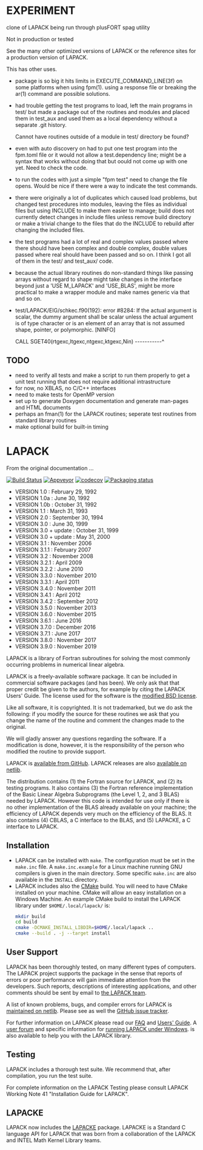 # EXPERIMENT
  clone of LAPACK being run through plusFORT spag utility

  Not in production or tested

  See the many other optimized versions of LAPACK or the reference
  sites for a production version of LAPACK.

  This has other uses.

  * package is so big it hits limits in EXECUTE_COMMAND_LINE(3f) on some platforms when using fpm(1).
    using a response file or breaking the ar(1) command are possible solutions.

  * had trouble getting the test programs to load, left the main programs in test/ but made a package
    out of the routines and modules and placed them in test_aux and used them as a local dependency 
    without a separate .git history.

    Cannot have routines outside of a module in test/ directory be found?

  * even with auto discovery on had to put one test program into the fpm.toml file or it would not
    allow a test.dependency line; might be a syntax that works without doing that but oould not come
    up with one yet. Need to check the code.

  * to run the codes with just a simple "fpm test" need to change the file opens. Would be nice if
    there were a way to indicate the test commands.

  * there were originally a lot of duplicates which caused load problems, but changed test procedures
    into modules, leaving the files as individual files but using INCLUDE to make them easier to 
    manage; build does not currently detect changes in include files unless remove build directory
    or make a trivial change to the files that do the INCLUDE to rebuild after changing the included
    files.

  * the test programs had a lot of real and complex values passed where there should have been complex
    and double complex, double values passed where real should have been passed and so on. I think I
    got all of them in the test/ and test_aux/ code.

  * because the actual library routines do non-standard things like passing arrays without regard to
    shape might take changes in the interface beyond just a 'USE M_LAPACK' and 'USE_BLAS', might be
    more practical to make a wrapper module and make names generic via that and so on.

  * test/LAPACK/EIG/schkec.f90(192): error #8284: If the actual argument
  is scalar, the dummy argument shall be scalar unless the actual argument
  is of type character or is an element of an array that is not assumed
  shape, pointer, or polymorphic.   [NINFO]

      CALL SGET40(rtgexc,ltgexc,ntgexc,ktgexc,Nin)
      -----------^

## TODO
  * need to verify all tests and make a script to run them properly to get a unit test running that
    does not require additional intrastructure
  * for now, no XBLAS, no C/C++ interfaces
  * need to make tests for OpenMP version
  * set up to generate Doxygen documentation and generate man-pages and HTML documents
  * perhaps an fman(1) for the LAPACK routines; seperate test routines from standard library routines
  * make optional build for built-in timing

# LAPACK
  From the original documentation ...

[![Build Status](https://travis-ci.org/Reference-LAPACK/lapack.svg?branch=master)](https://travis-ci.org/Reference-LAPACK/lapack)
[![Appveyor](https://ci.appveyor.com/api/projects/status/bh38iin398msrbtr?svg=true)](https://ci.appveyor.com/project/langou/lapack/)
[![codecov](https://codecov.io/gh/Reference-LAPACK/lapack/branch/master/graph/badge.svg)](https://codecov.io/gh/Reference-LAPACK/lapack)
[![Packaging status](https://repology.org/badge/tiny-repos/lapack.svg)](https://repology.org/metapackage/lapack/versions)


* VERSION 1.0   :  February 29, 1992
* VERSION 1.0a  :  June 30, 1992
* VERSION 1.0b  :  October 31, 1992
* VERSION 1.1   :  March 31, 1993
* VERSION 2.0   :  September 30, 1994
* VERSION 3.0   :  June 30, 1999
* VERSION 3.0 + update :  October 31, 1999
* VERSION 3.0 + update :  May 31, 2000
* VERSION 3.1   : November 2006
* VERSION 3.1.1 : February 2007
* VERSION 3.2   : November 2008
* VERSION 3.2.1 : April 2009
* VERSION 3.2.2 : June 2010
* VERSION 3.3.0 : November 2010
* VERSION 3.3.1 : April 2011
* VERSION 3.4.0 : November 2011
* VERSION 3.4.1 : April 2012
* VERSION 3.4.2 : September 2012
* VERSION 3.5.0 : November 2013
* VERSION 3.6.0 : November 2015
* VERSION 3.6.1 : June 2016
* VERSION 3.7.0 : December 2016
* VERSION 3.7.1 : June 2017
* VERSION 3.8.0 : November 2017
* VERSION 3.9.0 : November 2019

LAPACK is a library of Fortran subroutines for solving the most commonly
occurring problems in numerical linear algebra.

LAPACK is a freely-available software package. It can be included in commercial
software packages (and has been). We only ask that that proper credit be given
to the authors, for example by citing the LAPACK Users' Guide. The license used
for the software is the [modified BSD license](https://github.com/Reference-LAPACK/lapack/blob/master/LICENSE).

Like all software, it is copyrighted. It is not trademarked, but we do ask the
following: if you modify the source for these routines we ask that you change
the name of the routine and comment the changes made to the original.

We will gladly answer any questions regarding the software. If a modification
is done, however, it is the responsibility of the person who modified the
routine to provide support.

LAPACK is [available from GitHub](https://github.com/Reference-LAPACK/lapack).
LAPACK releases are also [available on netlib](http://www.netlib.org/lapack/).

The distribution contains (1) the Fortran source for LAPACK, and (2) its
testing programs.  It also contains (3) the Fortran reference implementation of
the Basic Linear Algebra Subprograms (the Level 1, 2, and 3 BLAS) needed by
LAPACK.  However this code is intended for use only if there is no other
implementation of the BLAS already available on your machine; the efficiency of
LAPACK depends very much on the efficiency of the BLAS.  It also contains (4)
CBLAS, a C interface to the BLAS, and (5) LAPACKE, a C interface to LAPACK.

## Installation

 - LAPACK can be installed with `make`. The configuration must be set in the
   `make.inc` file. A `make.inc.example` for a Linux machine running GNU compilers
   is given in the main directory. Some specific `make.inc` are also available in
   the `INSTALL` directory.
 - LAPACK includes also the [CMake](https://cmake.org/) build.  You will need
   to have CMake installed on your machine.  CMake will allow an easy
   installation on a Windows Machine.  An example CMake build to install the
   LAPACK library under `$HOME/.local/lapack/` is:
   ```sh
   mkdir build
   cd build
   cmake -DCMAKE_INSTALL_LIBDIR=$HOME/.local/lapack ..
   cmake --build . -j --target install
   ```


## User Support

LAPACK has been thoroughly tested, on many different types of computers. The
LAPACK project supports the package in the sense that reports of errors or poor
performance will gain immediate attention from the developers. Such reports,
descriptions of interesting applications, and other comments should be sent by
email to [the LAPACK team](mailto:lapack@icl.utk.edu).

A list of known problems, bugs, and compiler errors for LAPACK is
[maintained on netlib](http://www.netlib.org/lapack/release_notes.html).
Please see as well the [GitHub issue tracker](https://github.com/Reference-LAPACK/lapack/issues).

For further information on LAPACK please read our [FAQ](http://www.netlib.org/lapack/faq.html)
and [Users' Guide](http://www.netlib.org/lapack/lug/lapack_lug.html).
A [user forum](http://icl.cs.utk.edu/lapack-forum/) and specific information for
[running LAPACK under Windows](http://icl.cs.utk.edu/lapack-for-windows/lapack/).
is also available to help you with the LAPACK library.


## Testing

LAPACK includes a thorough test suite. We recommend that, after compilation,
you run the test suite.

For complete information on the LAPACK Testing please consult LAPACK Working
Note 41 "Installation Guide for LAPACK".


## LAPACKE

LAPACK now includes the [LAPACKE](http://www.netlib.org/lapack/lapacke.html)
package.  LAPACKE is a Standard C language API for LAPACK that was born from a
collaboration of the LAPACK and INTEL Math Kernel Library teams.

